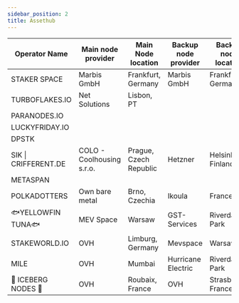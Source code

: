 ```yaml
---
sidebar_position: 2
title: Assethub
---
```


| Operator Name        | Main node provider        | Main Node location     | Backup node provider | Backup node location |
|----------------------|---------------------------|------------------------|----------------------|----------------------|
| STAKER SPACE         | Marbis GmbH               | Frankfurt, Germany     | Marbis GmbH          | Frankfurt, Germany   |
| TURBOFLAKES.IO       | Net Solutions             | Lisbon, PT             |                      |                      |
| PARANODES.IO         |                           |                        |                      |                      |
| LUCKYFRIDAY.IO       |                           |                        |                      |                      |
| DPSTK                |                           |                        |                      |                      |
| SIK \| CRIFFERENT.DE | COLO - Coolhousing s.r.o. | Prague, Czech Republic | Hetzner              | Helsinki, Finland    |
| METASPAN             |                           |                        |                      |                      |
| POLKADOTTERS         | Own bare metal            | Brno, Czechia          | Ikoula               | France               |
| 🐟YELLOWFIN TUNA🐟     | MEV Space                 | Warsaw                 | GST-Services         | Riverdale Park       |
| STAKEWORLD.IO        | OVH                       | Limburg, Germany       | Mevspace             | Warsaw               |
| MILE                 | OVH                       | Mumbai                 | Hurricane Electric   | Riverdale Park       |
| 🧊 ICEBERG NODES 🧊    | OVH                       | Roubaix, France        | OVH                  | Strasburgo, France   |
